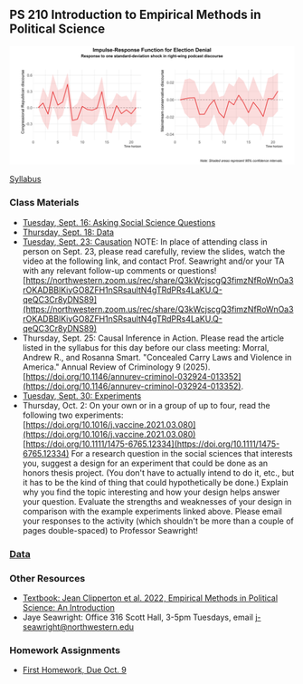 ## PS 210 Introduction to Empirical Methods in Political Science

<img src="Slides/images/electiondenialpod.png" width="800">

[Syllabus](https://jnseawright.github.io/ps210/syllabus.html)

### Class Materials

* [Tuesday, Sept. 16: Asking Social Science Questions](https://jnseawright.github.io/ps210/Slides/AskingQuestions.html#1)
* [Thursday, Sept. 18: Data](https://jnseawright.github.io/ps210/Slides/Data.html#1)
* [Tuesday, Sept. 23: Causation](https://jnseawright.github.io/ps210/Slides/Causation.html#1)
    NOTE: In place of attending class in person on Sept. 23, please read carefully, review the slides, watch the video at the following link, and contact Prof. Seawright and/or your TA with any relevant follow-up comments or questions! [https://northwestern.zoom.us/rec/share/Q3kWcjscgQ3fimzNfRoWnOa3rOKADBBlKiyGO8ZFH1nSRsaultN4gTRdPRs4LaKU.Q-qeQC3Cr8yDNS89](https://northwestern.zoom.us/rec/share/Q3kWcjscgQ3fimzNfRoWnOa3rOKADBBlKiyGO8ZFH1nSRsaultN4gTRdPRs4LaKU.Q-qeQC3Cr8yDNS89)
* Thursday, Sept. 25: Causal Inference in Action. Please read the article listed in the syllabus for this day before our class meeting: Morral, Andrew R., and Rosanna Smart. "Concealed Carry Laws and Violence in America." Annual Review of Criminology 9 (2025). [https://doi.org/10.1146/annurev-criminol-032924-013352](https://doi.org/10.1146/annurev-criminol-032924-013352).
* [Tuesday, Sept. 30: Experiments](https://jnseawright.github.io/ps210/Slides/Experiments.html#1)
* Thursday, Oct. 2: On your own or in a group of up to four, read the following two experiments:
    [https://doi.org/10.1016/j.vaccine.2021.03.080](https://doi.org/10.1016/j.vaccine.2021.03.080)
    [https://doi.org/10.1111/1475-6765.12334](https://doi.org/10.1111/1475-6765.12334)
  For a research question in the social sciences that interests you, suggest a design for an experiment that could be done as an honors thesis project. (You don't have to actually intend to do it, etc., but it has to be the kind of thing that could hypothetically be done.) Explain why you find the topic interesting and how your design helps answer your question. Evaluate the strengths and weaknesses of your design in comparison with the example experiments linked above. Please email your responses to the activity (which shouldn't be more than a couple of pages double-spaced) to Professor Seawright!
  
### [Data](https://github.com/jnseawright/ps210/tree/main/Data)

### Other Resources

* [Textbook: Jean Clipperton et al. 2022, Empirical Methods in Political Science: An Introduction](https://nulib-oer.github.io/empirical-methods-polisci/)
* Jaye Seawright: Office 316 Scott Hall, 3-5pm Tuesdays, email j-seawright@northwestern.edu

### Homework Assignments

* [First Homework, Due Oct. 9](https://jnseawright.github.io/ps210/Homework/HW1.html)

